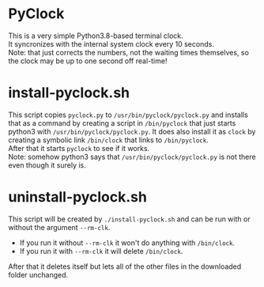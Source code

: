 # PyClock
This is a very simple Python3.8-based terminal clock.   
It syncronizes with the internal system clock every 10 seconds.   
Note: that just corrects the numbers, not the waiting times themselves, so the clock may be up to one second off real-time!   

# install-pyclock.sh
This script copies `pyclock.py` to `/usr/bin/pyclock/pyclock.py` and installs that as a command by creating a script in `/bin/pyclock` that just starts python3 with `/usr/bin/pyclock/pyclock.py`. It does also install it as `clock` by creating a symbolic link `/bin/clock` that links to `/bin/pyclock`.   
After that it starts `pyclock` to see if it works.   
Note: somehow python3 says that `/usr/bin/pyclock/pyclock.py` is not there even though it surely is. 

# uninstall-pyclock.sh
This script will be created by `./install-pyclock.sh` and can be run with or without the argument `--rm-clk`.   
* If you run it without `--rm-clk` it won't do anything with `/bin/clock`.   
* If you run it with `--rm-clk` it will delete `/bin/clock`.   
   
After that it deletes itself but lets all of the other files in the downloaded folder unchanged. 
